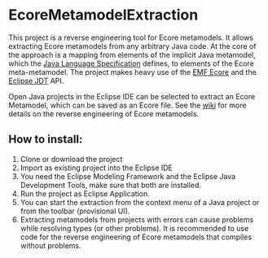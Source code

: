 # EcoreMetamodelExtraction
This project is a reverse engineering tool for Ecore metamodels. It allows extracting Ecore metamodels from any arbitrary Java code. At the core of the approach is a mapping from elements of the implicit Java metamodel, which the [Java Language Specification](https://docs.oracle.com/javase/specs/jls/se8/html/index.html) defines, to elements of the Ecore meta-metamodel. The project makes heavy use of the [EMF Ecore](http://download.eclipse.org/modeling/emf/emf/javadoc/2.9.0/org/eclipse/emf/ecore/package-summary.html) and the [Eclipse JDT](https://help.eclipse.org/oxygen/index.jsp?topic=%2Forg.eclipse.jdt.doc.isv%2Freference%2Fapi%2Foverview-summary.html) API.

Open Java projects in the Eclipse IDE can be selected to extract an Ecore Metamodel, which can be saved as an Ecore file. See the [wiki](https://github.com/tsaglam/EcoreMetamodelExtraction/wiki) for more details on the reverse engineering of Ecore metamodels.

## How to install:
1. Clone or download the project
2. Import as existing project into the Eclipse IDE
3. You need the Eclipse Modeling Framework and the Eclipse Java Development Tools, make sure that both are installed.
4. Run the project as Eclipse Application.
5. You can start the extraction from the context menu of a Java project or from the toolbar (provisional UI).
6. Extracting metamodels from projects with errors can cause problems while resolving types (or other problems). It is recommended to use code for the reverse engineering of Ecore metamodels that compiles without problems.
